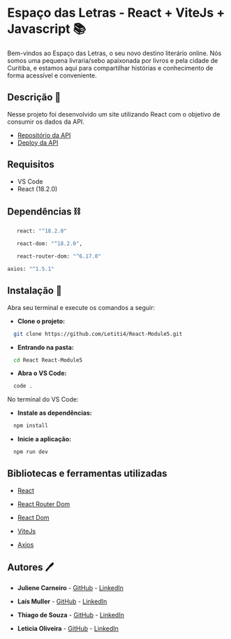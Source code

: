 # Espaço das Letras - React + ViteJs + Javascript 📚

Bem-vindos ao Espaço das Letras, o seu novo destino literário online. Nós somos uma pequena livraria/sebo apaixonada por livros e pela cidade de Curitiba, e estamos aqui para compartilhar histórias e conhecimento de forma acessível e conveniente. 

## Descrição 🧾

Nesse projeto foi desenvolvido um site utilizando React com o objetivo de consumir os dados da API. 

* [Repositório da API](https://github.com/JulieneCarneiro/BackEnd_API)
* [Deploy da API](https://backend-api-p7ni.onrender.com/)


##  Requisitos 

* VS Code
* React (18.2.0)

## Dependências ⛓️ 

```bash
   react: "^18.2.0"
```

```bash
   react-dom: "^18.2.0",
```

```bash
   react-router-dom: "^6.17.0"
```

``` bash
axios: "^1.5.1"
```

## Instalação 🔌

Abra seu terminal e execute os comandos a seguir:

* **Clone o projeto:**

```bash
  git clone https://github.com/Letiti4/React-Module5.git
```

* **Entrando na pasta:**

```bash
  cd React React-Module5
```

* **Abra o VS Code:**

```bash
  code . 
```
No terminal do VS Code: 

* **Instale as dependências:**

```bash
  npm install
```

* **Inicie a aplicação:**

```bash
  npm run dev
```


## Bibliotecas e ferramentas utilizadas

* [React](https://legacy.reactjs.org/docs/getting-started.html) 

* [React Router Dom](https://reactrouter.com/en/main/start/tutorial)

* [React Dom](https://legacy.reactjs.org/docs/react-dom.html)
 
* [ViteJs](https://vitejs.dev/guide/)

* [Axios](https://axios-http.com/docs/intro)
## Autores 🖊️

- **Juliene Carneiro** - [GitHub](https://github.com/JulieneCarneiro) - [LinkedIn](https://www.linkedin.com/in/juliene-s-carneiro/)

- **Laís Muller** -  [GitHub](https://github.com/laismullerrr) - [LinkedIn](https://www.linkedin.com/in/laismulleraliski/)

- **Thiago de Souza** -  [GitHub](https://github.com/Thzzao) - [LinkedIn](https://www.linkedin.com/in/thiagojdss/) 

- **Leticia Oliveira** -  [GitHub](https://github.com/Letiti4) - [LinkedIn](https://www.linkedin.com/in/leticia-oliveira-1955301b8/) 